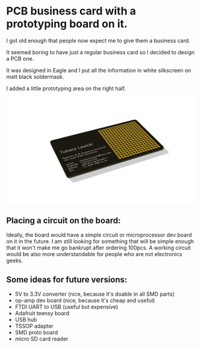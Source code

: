# PCB business card with a prototyping board on it. 

I got old enough that people now expect me to give them a business card.

It seemed boring to have just a regular business card so I decided to design a PCB one.

It was designed in Eagle and I put all the information in white silkscreen on matt black soldermask.

I added a little prototyping area on the right half.

![](business_card_image.png)

## Placing a circuit on the board:
Ideally, the board would have a simple circuit or microprocessor dev board on it in the future.
I am still looking for something that will be simple enough that it won't make me go bankrupt after ordering 100pcs. A working circuit would be also more understandable for people who are not electronics geeks.

## Some ideas for future versions:
- 5V to 3.3V converter (nice, because it's doable in all SMD parts)
- op-amp dev board (nice, because it's cheap and useful)
- FTDI UART to USB (useful but expensive)
- Adafruit teensy board
- USB hub 
- TSSOP adapter
- SMD proto board
- micro SD card reader

